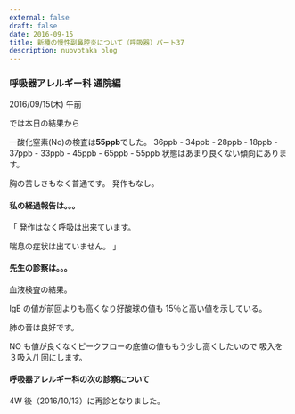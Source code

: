 ```yaml
---
external: false
draft: false
date: 2016-09-15
title: 新種の慢性副鼻腔炎について（呼吸器）パート37
description: nuovotaka blog
---
```


### 呼吸器アレルギー科 通院編

2016/09/15(木) 午前

では本日の結果から

一酸化窒素(No)の検査は**55ppb**でした。
36ppb - 34ppb - 28ppb - 18ppb - 37ppb - 33ppb - 45ppb - 65ppb - 55ppb
状態はあまり良くない傾向にあります。

胸の苦しさもなく普通です。
発作もなし。

#### 私の経過報告は。。。

「
発作はなく呼吸は出来ています。

喘息の症状は出ていません。
」

#### 先生の診察は。。。

血液検査の結果。

IgE の値が前回よりも高くなり好酸球の値も 15％と高い値を示している。

肺の音は良好です。

NO も値が良くなくピークフローの底値の値ももう少し高くしたいので
吸入を３吸入/1 回にします。

#### 呼吸器アレルギー科の次の診察について

4W 後（2016/10/13）に再診となりました。
